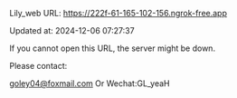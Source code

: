 Lily_web URL: https://222f-61-165-102-156.ngrok-free.app

Updated at: 2024-12-06 07:27:37

If you cannot open this URL, the server might be down.

Please contact: 

goley04@foxmail.com Or Wechat:GL_yeaH